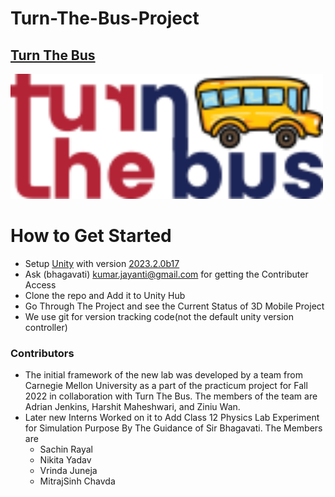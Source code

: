 # Turn-The-Bus-Project

## [Turn The Bus](https://www.turnthebus.org/)

<img src="./Assets/Resources/Pictures/Logo_turn-the-bus.png" height="200" width="500">

# How to Get Started

- Setup [Unity](https://unity.com/) with version [ 2023.2.0b17 ](https://unity.com/releases/editor/beta/2023.2.0b17#installs)
- Ask (bhagavati) kumar.jayanti@gmail.com for getting the Contributer Access
- Clone the repo and Add it to Unity Hub
- Go Through The Project and see the Current Status of 3D Mobile Project
- We use git for version tracking code(not the default unity version controller)

### Contributors

- The initial framework of the new lab was developed by a team from Carnegie Mellon University as a part of the practicum project for Fall 2022 in collaboration with Turn The Bus. The members of the team are Adrian Jenkins, Harshit Maheshwari, and Ziniu Wan.
- Later new Interns Worked on it to Add Class 12 Physics Lab Experiment for Simulation Purpose By The Guidance of Sir Bhagavati. The Members are
  - Sachin Rayal
  - Nikita Yadav
  - Vrinda Juneja
  - MitrajSinh Chavda




